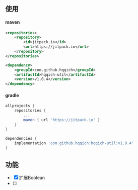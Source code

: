 

## 使用

#### maven
```xml
<repositories>
	<repository>
	    <id>jitpack.io</id>
	    <url>https://jitpack.io</url>
	</repository>
</repositories>
```
```xml
<dependency>
    <groupId>com.github.hqqich</groupId>
    <artifactId>hqqich-util</artifactId>
    <version>v1.0.4</version>
</dependency>
```

#### gradle
```groovy
allprojects {
    repositories {
        ...
        maven { url 'https://jitpack.io' }
    }
}
```
```groovy
dependencies {
    implementation 'com.github.hqqich:hqqich-util:v1.0.4'
}
```


## 功能

- [x] 扩展Boolean
- [ ] 